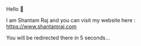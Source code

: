 <head>
    <link rel="canonical" href="https://www.shantamraj.com/"/>
    <meta http-equiv="refresh" content="5;URL=https://www.shantamraj.com/">
</head>

Hello :wave:

I am Shantam Raj and you can visit my website here : https://www.shantamraj.com

You will be redirected there in 5 seconds...